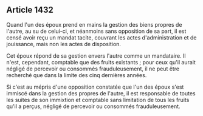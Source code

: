 Article 1432
----
Quand l'un des époux prend en mains la gestion des biens propres de l'autre, au
su de celui-ci, et néanmoins sans opposition de sa part, il est censé avoir reçu
un mandat tacite, couvrant les actes d'administration et de jouissance, mais non
les actes de disposition.

Cet époux répond de sa gestion envers l'autre comme un mandataire. Il n'est,
cependant, comptable que des fruits existants ; pour ceux qu'il aurait négligé
de percevoir ou consommés frauduleusement, il ne peut être recherché que dans la
limite des cinq dernières années.

Si c'est au mépris d'une opposition constatée que l'un des époux s'est immiscé
dans la gestion des propres de l'autre, il est responsable de toutes les suites
de son immixtion et comptable sans limitation de tous les fruits qu'il a perçus,
négligé de percevoir ou consommés frauduleusement.
